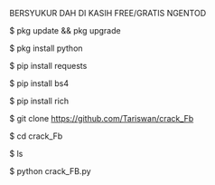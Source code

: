 BERSYUKUR DAH DI KASIH FREE/GRATIS NGENTOD 



$ pkg update && pkg upgrade

$ pkg install python

$ pip install requests

$ pip install bs4

$ pip install rich

$ git clone https://github.com/Tariswan/crack_Fb

$ cd crack_Fb

$ ls

$ python crack_FB.py
